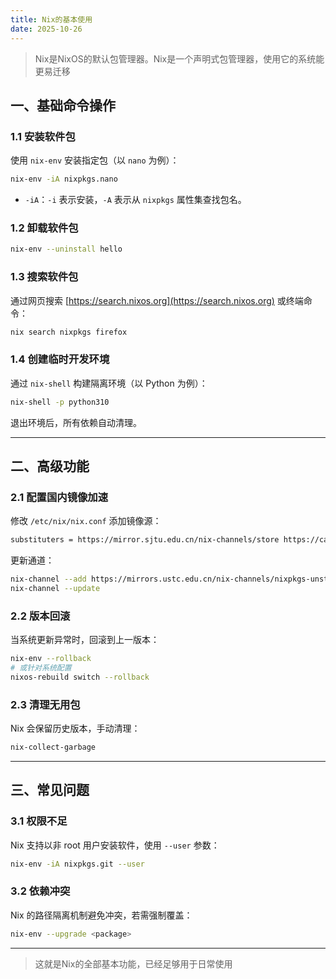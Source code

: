 ```yaml
---
title: Nix的基本使用
date: 2025-10-26
---
```


> Nix是NixOS的默认包管理器。Nix是一个声明式包管理器，使用它的系统能更易迁移


## 一、基础命令操作  

### 1.1 安装软件包  
使用 `nix-env` 安装指定包（以 `nano` 为例）：  
```bash
nix-env -iA nixpkgs.nano
```
- `-iA`：`-i` 表示安装，`-A` 表示从 `nixpkgs` 属性集查找包名。  

### 1.2 卸载软件包  
```bash
nix-env --uninstall hello
```

### 1.3 搜索软件包  
通过网页搜索 [https://search.nixos.org](https://search.nixos.org) 或终端命令：  
```bash
nix search nixpkgs firefox
```

### 1.4 创建临时开发环境  
通过 `nix-shell` 构建隔离环境（以 Python 为例）：  
```bash
nix-shell -p python310
```
退出环境后，所有依赖自动清理。  

---

## 二、高级功能  

### 2.1 配置国内镜像加速  
修改 `/etc/nix/nix.conf` 添加镜像源：  
```bash
substituters = https://mirror.sjtu.edu.cn/nix-channels/store https://cache.nixos.org/
```
更新通道：  
```bash
nix-channel --add https://mirrors.ustc.edu.cn/nix-channels/nixpkgs-unstable nixpkgs
nix-channel --update
```

### 2.2 版本回滚  
当系统更新异常时，回滚到上一版本：  
```bash
nix-env --rollback
# 或针对系统配置
nixos-rebuild switch --rollback
```

### 2.3 清理无用包  
Nix 会保留历史版本，手动清理：  
```bash
nix-collect-garbage
```

---

## 三、常见问题  

### 3.1 权限不足  
Nix 支持以非 root 用户安装软件，使用 `--user` 参数：  
```bash
nix-env -iA nixpkgs.git --user
```

### 3.2 依赖冲突  
Nix 的路径隔离机制避免冲突，若需强制覆盖：  
```bash
nix-env --upgrade <package>
```

---

> 这就是Nix的全部基本功能，已经足够用于日常使用